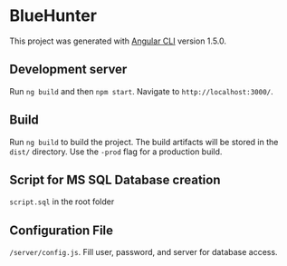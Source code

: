 # BlueHunter

This project was generated with [Angular CLI](https://github.com/angular/angular-cli) version 1.5.0.

## Development server

Run `ng build` and then `npm start`. Navigate to `http://localhost:3000/`.


## Build

Run `ng build` to build the project. The build artifacts will be stored in the `dist/` directory. Use the `-prod` flag for a production build.

## Script for MS SQL Database creation

`script.sql` in the root folder

## Configuration File

`/server/config.js`. Fill user, password, and server for database access.


